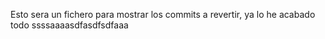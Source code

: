 Esto sera un fichero para mostrar los commits a revertir, ya lo he acabado todo
ssssaaaasdfasdfsdfaaa